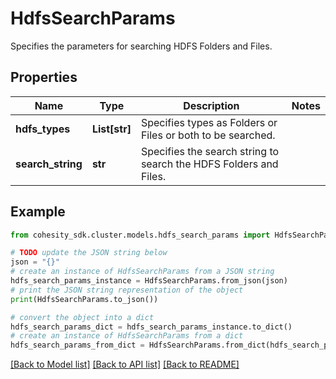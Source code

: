 # HdfsSearchParams

Specifies the parameters for searching HDFS Folders and Files.

## Properties

Name | Type | Description | Notes
------------ | ------------- | ------------- | -------------
**hdfs_types** | **List[str]** | Specifies types as Folders or Files or both to be searched. | 
**search_string** | **str** | Specifies the search string to search the HDFS Folders and Files. | 

## Example

```python
from cohesity_sdk.cluster.models.hdfs_search_params import HdfsSearchParams

# TODO update the JSON string below
json = "{}"
# create an instance of HdfsSearchParams from a JSON string
hdfs_search_params_instance = HdfsSearchParams.from_json(json)
# print the JSON string representation of the object
print(HdfsSearchParams.to_json())

# convert the object into a dict
hdfs_search_params_dict = hdfs_search_params_instance.to_dict()
# create an instance of HdfsSearchParams from a dict
hdfs_search_params_from_dict = HdfsSearchParams.from_dict(hdfs_search_params_dict)
```
[[Back to Model list]](../README.md#documentation-for-models) [[Back to API list]](../README.md#documentation-for-api-endpoints) [[Back to README]](../README.md)


